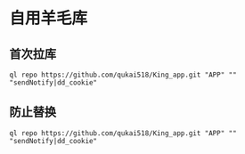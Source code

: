 # 自用羊毛库
## 首次拉库
``` 
ql repo https://github.com/qukai518/King_app.git "APP" "" "sendNotify|dd_cookie"
``` 
## 防止替换
``` 
ql repo https://github.com/qukai518/King_app.git "APP" "" "sendNotify|dd_cookie"
``` 
